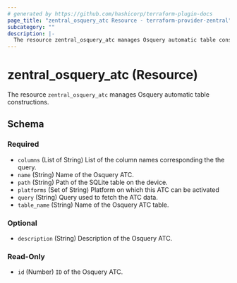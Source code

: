```yaml
---
# generated by https://github.com/hashicorp/terraform-plugin-docs
page_title: "zentral_osquery_atc Resource - terraform-provider-zentral"
subcategory: ""
description: |-
  The resource zentral_osquery_atc manages Osquery automatic table constructions.
---
```


# zentral_osquery_atc (Resource)

The resource `zentral_osquery_atc` manages Osquery automatic table constructions.



<!-- schema generated by tfplugindocs -->
## Schema

### Required

- `columns` (List of String) List of the column names corresponding the the query.
- `name` (String) Name of the Osquery ATC.
- `path` (String) Path of the SQLite table on the device.
- `platforms` (Set of String) Platform on which this ATC can be activated
- `query` (String) Query used to fetch the ATC data.
- `table_name` (String) Name of the Osquery ATC table.

### Optional

- `description` (String) Description of the Osquery ATC.

### Read-Only

- `id` (Number) `ID` of the Osquery ATC.
